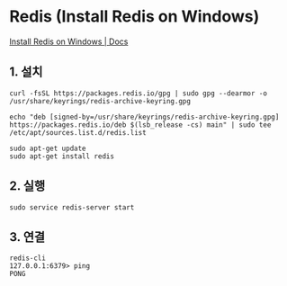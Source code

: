 # Redis (Install Redis on Windows)
[Install Redis on Windows | Docs](https://redis.io/docs/latest/operate/oss_and_stack/install/install-redis/install-redis-on-windows/)

## 1. 설치
```
curl -fsSL https://packages.redis.io/gpg | sudo gpg --dearmor -o /usr/share/keyrings/redis-archive-keyring.gpg

echo "deb [signed-by=/usr/share/keyrings/redis-archive-keyring.gpg] https://packages.redis.io/deb $(lsb_release -cs) main" | sudo tee /etc/apt/sources.list.d/redis.list

sudo apt-get update
sudo apt-get install redis
```

## 2. 실행
```
sudo service redis-server start
```

## 3. 연결
```
redis-cli 
127.0.0.1:6379> ping
PONG
```
